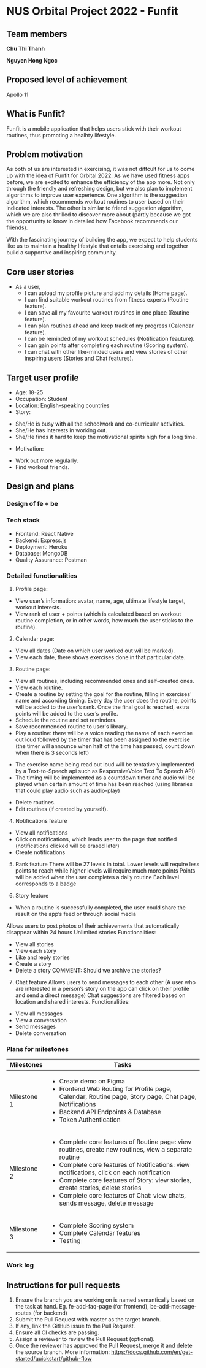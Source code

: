 # NUS Orbital Project 2022 - Funfit

## Team members 
**Chu Thi Thanh** 

**Nguyen Hong Ngoc** 

## Proposed level of achievement 
Apollo 11

## What is Funfit? 
Funfit is a mobile application that helps users stick with their workout routines, thus promoting a healhty lifestyle. 

## Problem motivation 
As both of us are interested in exercising, it was not diffcult for us to come up with the idea of Funfit for Orbital 2022. As we have used fitness apps before, we are excited to enhance the efficiency of the app more. Not only through the friendly and refreshing design, but we also plan to implement algorithms to improve user experience. One algorithm is the suggestion algorithm, which recommends workout routines to user based on their indicated interests. The other is similar to friend suggestion algorithm, which we are also thrilled to discover more about (partly because we got the opportunity to know in detailed how Facebook recommends our friends). 

With the fascinating journey of building the app, we expect to help students like us to maintain a healthy lifestyle that entails exercising and together build a supportive and inspiring community. 

## Core user stories 
- As a user, 
  + I can upload my profile picture and add my details (Home page). 
  + I can find suitable workout routines from fitness experts (Routine feature). 
  + I can save all my favourite workout routines in one place (Routine feature). 
  + I can plan routines ahead and keep track of my progress (Calendar feature). 
  + I can be reminded of my workout schedules (Notification feauture). 
  + I can gain points after completing each routine (Scoring system). 
  + I can chat with other like-minded users and view stories of other inspiring users (Stories and Chat features). 

## Target user profile 
- Age: 18-25  
- Occupation: Student 
- Location: English-speaking countries
- Story:
+ She/He is busy with all the schoolwork and co-curricular activities. 
+ She/He has interests in working out. 
+ She/He finds it hard to keep the motivational spirits high for a long time. 
- Motivation: 
+ Work out more regularly. 
+ Find workout friends. 

## Design and plans 
### Design of fe + be 

### Tech stack
- Frontend: React Native 
- Backend: Express.js 
- Deployment: Heroku 
- Database: MongoDB 
- Quality Assurance: Postman 

### Detailed functionalities 
1. Profile page:
- View user’s information: avatar, name, age, ultimate lifestyle target, workout interests.
- View rank of user + points (which is calculated based on workout routine completion, or in other words, how much the user sticks to the routine).

2. Calendar page:
- View all dates (Date on which user worked out will be marked).
- View each date, there shows exercises done in that particular date.

3. Routine page:
- View all routines, including recommended ones and self-created ones.
- View each routine.
- Create a routine by setting the goal for the routine, filling in exercises' name and according timing. Every day the user does the routine, points will be added to the user’s rank. Once the final goal is reached, extra points will be added to the user’s profile. 
- Schedule the routine and set reminders.
- Save recommended routine to user's library.
- Play a routine: there will be a voice reading the name of each exercise out loud followed by the timer that has been assigned to the exercise (the timer will announce when half of the time has passed, count down when there is 3 seconds left)
+ The exercise name being read out loud will be tentatively implemented by a Text-to-Speech api such as ResponsiveVoice Text To Speech API)
+ The timing will be implemented as a countdown timer and audio will be played when certain amount of time has been reached (using libraries that could play audio such as audio-play)
- Delete routines.
- Edit routines (if created by yourself).


4. Notifications feature 
- View all notifications 
- Click on notifications, which leads user to the page that notified (notifications clicked will be erased later)
- Create notifications 


5. Rank feature 
There will be 27 levels in total. Lower levels will require less points to reach while higher levels will require much more points
Points will be added when the user completes a daily routine 
Each level corresponds to a badge   

6. Story feature
- When a routine is successfully completed, the user could share the result on the app’s feed or through social media 

Allows users to post photos of their achievements that automatically disappear within 24 hours
Unlimited stories 
Functionalities: 
+ View all stories 
+ View each story 
+ Like and reply stories 
+ Create a story 
+ Delete a story 
COMMENT: Should we archive the stories? 

7. Chat feature
Allows users to send messages to each other (A user who are interested in a person’s story on the app can click on their profile and send a direct message)
Chat suggestions are filtered based on location and shared interests.
Functionalities: 
+ View all messages 
+ View a conversation 
+ Send messages
+ Delete conversation 

### Plans for milestones 
| Milestones | Tasks | 
| ---------- | ---------- | 
| Milestone 1 | <ul> <li> Create demo on Figma </li> <li> Frontend Web Routing for Profile page, Calendar, Routine page, Story page, Chat page, Notifications </li> <li>  Backend API Endpoints & Database </li> <li> Token Authentication </li> </ul> | 
| Milestone 2 | <ul> <li> Complete core features of Routine page: view routines, create new routines, view a separate routine </li> <li> Complete core features of Notifications: view notifications, click on each notification </li> <li> Complete core features of Story: view stories, create stories, delete stories </li> <li> Complete core features of Chat: view chats, sends message, delete message </li> </ul> | 
| Milestone 3 | <ul> <li> Complete Scoring system </li> <li> Complete Calendar features </li> <li> Testing </li> </ul> | 


### Work log 

## Instructions for pull requests 
1. Ensure the branch you are working on is named semantically based on the task at hand. Eg. fe-add-faq-page (for frontend), be-add-message-routes (for backend)
2. Submit the Pull Request with master as the target branch.
3. If any, link the GitHub issue to the Pull Request.
4. Ensure all CI checks are passing.
5. Assign a reviewer to review the Pull Request (optional).
6. Once the reviewer has approved the Pull Request, merge it and delete the source branch.
More information: https://docs.github.com/en/get-started/quickstart/github-flow 
